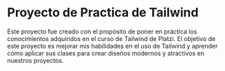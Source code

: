 # Proyecto de Practica de Tailwind

Este proyecto fue creado con el propósito de poner en práctica los conocimientos adquiridos en el curso de Tailwind de Platzi. El objetivo de este proyecto es mejorar mis habilidades en el uso de Tailwind y aprender cómo aplicar sus clases para crear diseños modernos y atractivos en nuestros proyectos.